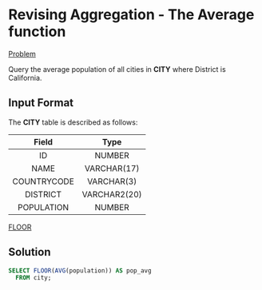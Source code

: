 # Revising Aggregation - The Average function

[Problem](https://www.hackerrank.com/challenges/revising-aggregations-the-average-function/problem?isFullScreen=true)

Query the average population of all cities in **CITY** where District is California.


## Input Format

The **CITY** table is described as follows:

|Field|Type|
|:---:|:---:|
|ID|NUMBER||
|NAME|VARCHAR(17)|
|COUNTRYCODE|VARCHAR(3)|
|DISTRICT|VARCHAR2(20)|
|POPULATION|NUMBER|

[FLOOR](https://www.w3resource.com/PostgreSQL/floor-function.php#:~:text=The%20PostgreSQL%20floor()%20function,as%20smaller%20than%20the%20argument.)

## Solution

```SQL
SELECT FLOOR(AVG(population)) AS pop_avg
  FROM city;
```
